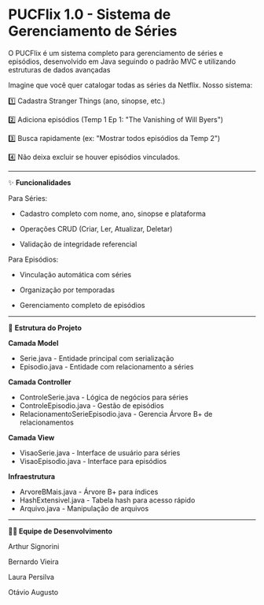 # PUCFlix 1.0 - Sistema de Gerenciamento de Séries

O PUCFlix é um sistema completo para gerenciamento de séries e episódios, desenvolvido em Java seguindo o padrão MVC e utilizando estruturas de dados avançadas

Imagine que você quer catalogar todas as séries da Netflix. Nosso sistema:

1️⃣ Cadastra Stranger Things (ano, sinopse, etc.)

2️⃣ Adiciona episódios (Temp 1 Ep 1: "The Vanishing of Will Byers")

3️⃣ Busca rapidamente (ex: "Mostrar todos episódios da Temp 2")

4️⃣ Não deixa excluir se houver episódios vinculados.

<hr></hr>

✨ **Funcionalidades**

Para Séries:

* Cadastro completo com nome, ano, sinopse e plataforma

* Operações CRUD (Criar, Ler, Atualizar, Deletar)

* Validação de integridade referencial

Para Episódios:
  
* Vinculação automática com séries

* Organização por temporadas

* Gerenciamento completo de episódios

<hr></hr>

📂 **Estrutura do Projeto**

**Camada Model**

* Serie.java - Entidade principal com serialização
* Episodio.java	- Entidade com relacionamento a séries
  
**Camada Controller**

* ControleSerie.java - Lógica de negócios para séries
* ControleEpisodio.java - Gestão de episódios
* RelacionamentoSerieEpisodio.java - Gerencia Árvore B+ de relacionamentos

**Camada View**

* VisaoSerie.java - Interface de usuário para séries
* VisaoEpisodio.java - Interface para episódios

**Infraestrutura**

* ArvoreBMais.java - Árvore B+ para índices
* HashExtensivel.java - Tabela hash para acesso rápido
* Arquivo.java - Manipulação de arquivos

<hr></hr>

**👨‍💻 Equipe de Desenvolvimento**

Arthur Signorini

Bernardo Vieira

Laura Persilva

Otávio Augusto
